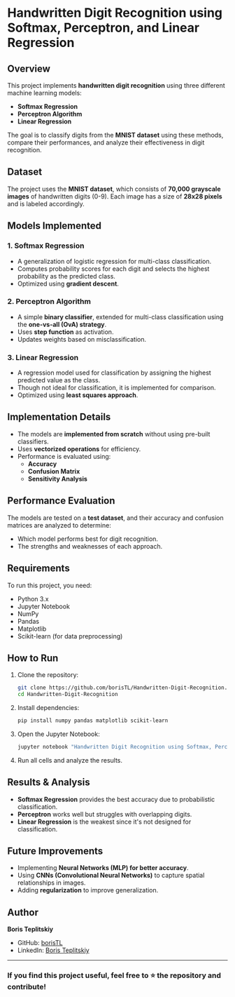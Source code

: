 # Handwritten Digit Recognition using Softmax, Perceptron, and Linear Regression

## Overview
This project implements **handwritten digit recognition** using three different machine learning models:
- **Softmax Regression**
- **Perceptron Algorithm**
- **Linear Regression**

The goal is to classify digits from the **MNIST dataset** using these methods, compare their performances, and analyze their effectiveness in digit recognition.

## Dataset
The project uses the **MNIST dataset**, which consists of **70,000 grayscale images** of handwritten digits (0-9). Each image has a size of **28x28 pixels** and is labeled accordingly.

## Models Implemented
### 1. Softmax Regression
- A generalization of logistic regression for multi-class classification.
- Computes probability scores for each digit and selects the highest probability as the predicted class.
- Optimized using **gradient descent**.

### 2. Perceptron Algorithm
- A simple **binary classifier**, extended for multi-class classification using the **one-vs-all (OvA) strategy**.
- Uses **step function** as activation.
- Updates weights based on misclassification.

### 3. Linear Regression
- A regression model used for classification by assigning the highest predicted value as the class.
- Though not ideal for classification, it is implemented for comparison.
- Optimized using **least squares approach**.

## Implementation Details
- The models are **implemented from scratch** without using pre-built classifiers.
- Uses **vectorized operations** for efficiency.
- Performance is evaluated using:
  - **Accuracy**
  - **Confusion Matrix**
  - **Sensitivity Analysis**

## Performance Evaluation
The models are tested on a **test dataset**, and their accuracy and confusion matrices are analyzed to determine:
- Which model performs best for digit recognition.
- The strengths and weaknesses of each approach.

## Requirements
To run this project, you need:
- Python 3.x
- Jupyter Notebook
- NumPy
- Pandas
- Matplotlib
- Scikit-learn (for data preprocessing)

## How to Run
1. Clone the repository:
   ```bash
   git clone https://github.com/borisTL/Handwritten-Digit-Recognition.git
   cd Handwritten-Digit-Recognition
   ```
2. Install dependencies:
   ```bash
   pip install numpy pandas matplotlib scikit-learn
   ```
3. Open the Jupyter Notebook:
   ```bash
   jupyter notebook "Handwritten Digit Recognition using Softmax, Perceptron, and Linear Regression.ipynb"
   ```
4. Run all cells and analyze the results.

## Results & Analysis
- **Softmax Regression** provides the best accuracy due to probabilistic classification.
- **Perceptron** works well but struggles with overlapping digits.
- **Linear Regression** is the weakest since it's not designed for classification.

## Future Improvements
- Implementing **Neural Networks (MLP) for better accuracy**.
- Using **CNNs (Convolutional Neural Networks)** to capture spatial relationships in images.
- Adding **regularization** to improve generalization.

## Author
**Boris Teplitskiy**
- GitHub: [borisTL](https://github.com/borisTL)
- LinkedIn: [Boris Teplitskiy](https://www.linkedin.com/in/boris-teplitskiy-54a490249/)

---
### If you find this project useful, feel free to ⭐ the repository and contribute!

